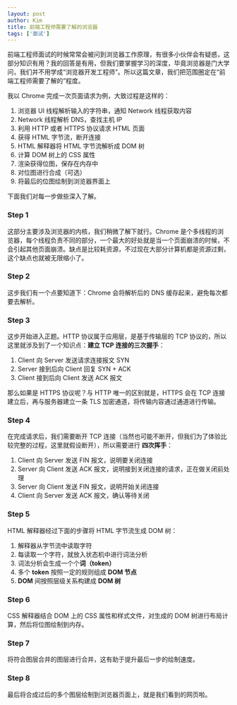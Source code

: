```yaml
---
layout: post
author: Kim
title: 前端工程师需要了解的浏览器
tags: ['面试']
---
```


前端工程师面试的时候常常会被问到浏览器工作原理，有很多小伙伴会有疑惑，这部分知识有用？我的回答是有用，但我们要掌握学习的深度，毕竟浏览器是门大学问，我们并不用学成“浏览器开发工程师”。所以这篇文章，我们把范围圈定在“前端工程师需要了解的”程度。

我以 Chrome 完成一次页面请求为例，大致过程是这样的：

1. 浏览器 UI 线程解析输入的字符串，通知 Network 线程获取内容
1. Network 线程解析 DNS，查找主机 IP
1. 利用 HTTP 或者 HTTPS 协议请求 HTML 页面
1. 获得 HTML 字节流，断开连接
1. HTML 解释器将 HTML 字节流解析成 DOM 树
1. 计算 DOM 树上的 CSS 属性
1. 渲染获得位图，保存在内存中
1. 对位图进行合成（可选）
1. 将最后的位图绘制到浏览器界面上

下面我们对每一步做些深入了解。

### Step 1

这部分主要涉及浏览器的内核，我们稍微了解下就行。Chrome 是个多线程的浏览器，每个线程负责不同的部分，一个最大的好处就是当一个页面崩溃的时候，不会引起其他页面崩溃。缺点是比较耗资源，不过现在大部分计算机都是资源过剩，这个缺点也就被无限缩小了。

### Step 2

这步我们有一个点要知道下：Chrome 会将解析后的 DNS 缓存起来，避免每次都要去解析。

### Step 3

这步开始进入正题。HTTP 协议属于应用层，是基于传输层的 TCP 协议的，所以这里就涉及到了一个知识点：**建立 TCP 连接的三次握手**：

1. Client 向 Server 发送请求连接报文 SYN
1. Server 接到后向 Client 回复 SYN + ACK
1. Client 接到后向 Client 发送 ACK 报文

那么如果是 HTTPS 协议呢？与 HTTP 唯一的区别就是，HTTPS 会在 TCP 连接建立后，再与服务器建立一条 TLS 加密通道，将传输内容通过通道进行传输。

### Step 4

在完成请求后，我们需要断开 TCP 连接（当然也可能不断开，但我们为了体验比较完整的过程，这里就假设断开），所以需要进行 **四次挥手**：

1. Client 向 Server 发送 FIN 报文，说明要关闭连接
2. Server 向 Client 发送 ACK 报文，说明接到关闭连接的请求，正在做关闭前处理
3. Server 向 Client 发送 FIN 报文，说明开始关闭连接
4. Client 向 Server 发送 ACK 报文，确认等待关闭

### Step 5

HTML 解释器经过下面的步骤将 HTML 字节流生成 DOM 树：

1. 解释器从字节流中读取字符
1. 每读取一个字符，就放入状态机中进行词法分析
1. 词法分析会生成一个个**词（token）**
1. 多个 **token** 按照一定的规则组成 **DOM 节点**
1. **DOM** 间按照层级关系构建成 **DOM 树**

### Step 6

CSS 解释器结合 DOM 上的 CSS 属性和样式文件，对生成的 DOM 树进行布局计算，然后将位图绘制到内存。

### Step 7

将符合图层合并的图层进行合并，这有助于提升最后一步的绘制速度。

### Step 8

最后将合成过后的多个图层绘制到浏览器页面上，就是我们看到的网页啦。
